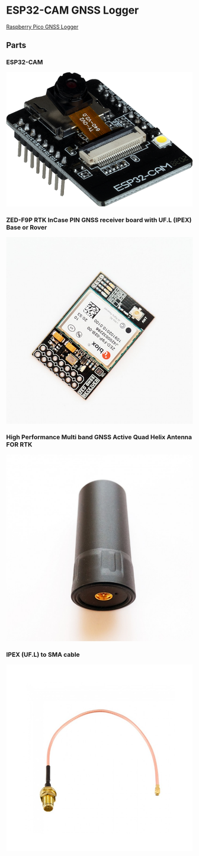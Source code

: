 # ESP32-CAM GNSS Logger

[Raspberry Pico GNSS Logger](https://github.com/Nanich87/raspberry-pico-gnss-logger)

## Parts

### ESP32-CAM

![ESP32 Cam](https://github.com/Nanich87/esp32-cam-gnss-logger/blob/main/esp32-cam.png "ESP32 Cam")

### ZED-F9P RTK InCase PIN GNSS receiver board with UF.L (IPEX) Base or Rover

![u-blox ZED-F9P](https://github.com/Nanich87/esp32-cam-gnss-logger/blob/main/u-blox-zed-f9p.jpg "ZED-F9P RTK InCase PIN GNSS receiver board with UF.L (IPEX) Base or Rover")

### High Performance Multi band GNSS Active Quad Helix Antenna FOR RTK

![Quad Helix Antenna](https://github.com/Nanich87/esp32-cam-gnss-logger/blob/main/antenna.jpg "High Performance Multi band GNSS Active Quad Helix Antenna FOR RTK")

### IPEX (UF.L) to SMA cable

![IPEX (UF.L) to SMA cable](https://github.com/Nanich87/esp32-cam-gnss-logger/blob/main/ipex-to-sma-cable.jpg "IPEX (UF.L) to SMA cable")
